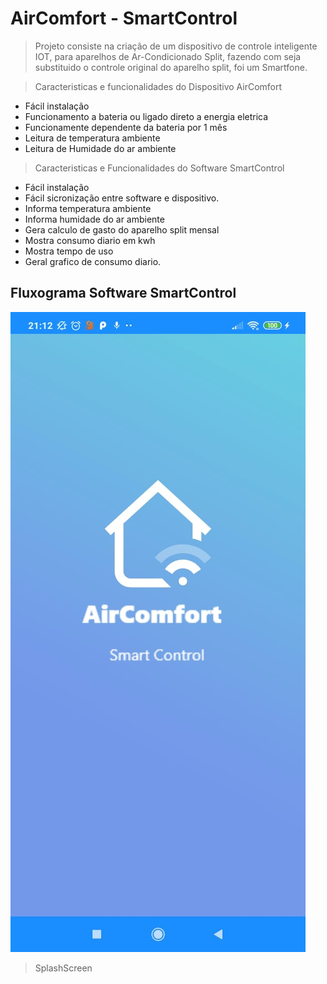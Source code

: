 # AirComfort - SmartControl

> Projeto consiste na criação de um dispositivo de controle inteligente IOT, para aparelhos de Ar-Condicionado Split, fazendo com seja substituido o controle original do aparelho split, foi um Smartfone.

> Caracteristicas e funcionalidades do Dispositivo AirComfort
 * Fácil instalação
 * Funcionamento a bateria ou ligado direto a energia eletrica
 * Funcionamente dependente da bateria por 1 mês
 * Leitura de temperatura ambiente
 * Leitura de Humidade do ar ambiente

> Caracteristicas e Funcionalidades do Software SmartControl
* Fácil instalação
* Fácil sicronização entre software e dispositivo.
* Informa temperatura ambiente
* Informa humidade do ar ambiente
* Gera calculo de gasto do aparelho split mensal
* Mostra consumo diario em kwh
* Mostra tempo de uso
* Geral grafico de consumo diario.
 







 




## Fluxograma Software SmartControl

![](splash.jpg)
>SplashScreen








